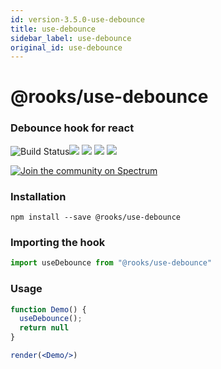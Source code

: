 ```yaml
---
id: version-3.5.0-use-debounce
title: use-debounce
sidebar_label: use-debounce
original_id: use-debounce
---
```


# @rooks/use-debounce

### Debounce hook for react

![Build Status](https://github.com/imbhargav5/rooks/workflows/Node%20CI/badge.svg)![](https://img.shields.io/npm/v/@rooks/use-debounce/latest.svg) ![](https://img.shields.io/npm/l/@rooks/use-debounce.svg) ![](https://img.shields.io/bundlephobia/min/@rooks/use-debounce.svg) ![](https://img.shields.io/david/imbhargav5/rooks.svg?path=packages%2Fdebounce)

<a href="https://spectrum.chat/rooks"><img src="https://withspectrum.github.io/badge/badge.svg" alt="Join the community on Spectrum"/></a>

### Installation

```
npm install --save @rooks/use-debounce
```

### Importing the hook

```javascript
import useDebounce from "@rooks/use-debounce"
```

### Usage

```jsx
function Demo() {
  useDebounce();
  return null
}

render(<Demo/>)
```

    